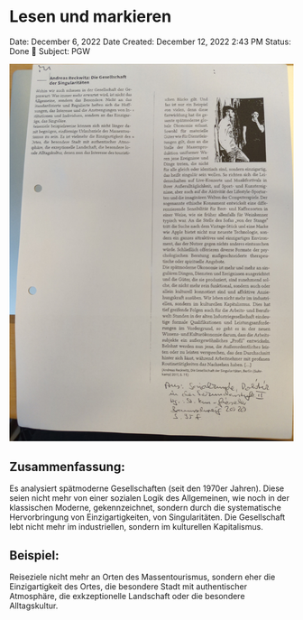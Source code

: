 # Lesen und markieren

Date: December 6, 2022
Date Created: December 12, 2022 2:43 PM
Status: Done 🙌
Subject: PGW

![image-1669883415716.jpg441676058392246234.jpg](Lesen%20und%20markieren/image-1669883415716.jpg441676058392246234.jpg)

## Zusammenfassung:

Es analysiert spätmoderne Gesellschaften (seit den 1970er Jahren). Diese seien nicht mehr von einer sozialen Logik des Allgemeinen, wie noch in der klassischen Moderne, gekennzeichnet, sondern durch die systematische Hervorbringung von Einzigartigkeiten, von Singularitäten. Die Gesellschaft lebt nicht mehr im industriellen, sondern im kulturellen Kapitalismus.

## Beispiel:

Reiseziele nicht mehr an Orten des Massentourismus, sondern eher die Einzigartigkeit des Ortes, die besondere Stadt mit authentischer Atmosphäre, die exkzeptionelle Landschaft oder die besondere Alltagskultur.